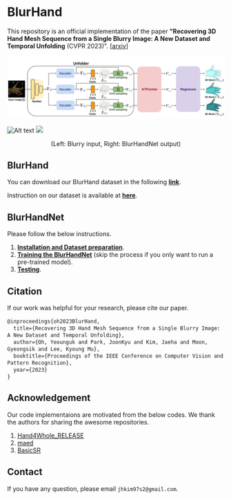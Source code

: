 # BlurHand
This repository is an official implementation of the paper **"Recovering 3D Hand Mesh Sequence from a Single Blurry Image: A New Dataset and Temporal Unfolding** (CVPR 2023)". [[arxiv](https://arxiv.org/abs/2303.15417)]

![alt text](assets/images/BlurHandNet_model.png)

![Alt text](BlurHandNet_demo.gif) ![](assets/images/BlurHandNet_demo.gif)
<div align="center">
(Left: Blurry input, Right: BlurHandNet output)
</div>

## BlurHand

You can download our BlurHand dataset in the following [**link**](https://drive.google.com/drive/folders/178q3oUQrOIJMKi0KHoRoQmWRGM8JZnMi?usp=share_link).

Instruction on our dataset is available at [**here**](assets/docs/BlurHand.md).


## BlurHandNet

Please follow the below instructions.

1. [**Installation and Dataset preparation**](assets/docs/Installation.md).
2. [**Training the BlurHandNet**](assets/docs/Training.md) (skip the process if you only want to run a pre-trained model).
3. [**Testing**](assets/docs/Testing.md).

## Citation

If our work was helpful for your research, please cite our paper.

```
@inproceedings{oh2023BlurHand,
  title={Recovering 3D Hand Mesh Sequence from a Single Blurry Image: A New Dataset and Temporal Unfolding},
  author={Oh, Yeounguk and Park, JoonKyu and Kim, Jaeha and Moon, Gyeongsik and Lee, Kyoung Mu},
  booktitle={Proceedings of the IEEE Conference on Computer Vision and Pattern Recognition},
  year={2023}
}
```

## Acknowledgement

Our code implementaions are motivated from the below codes. We thank the authors for sharing the awesome repositories.

1. [Hand4Whole_RELEASE](https://github.com/mks0601/Hand4Whole_RELEASE)
2. [maed](https://github.com/ziniuwan/maed)
3. [BasicSR](https://github.com/XPixelGroup/BasicSR)


## Contact
If you have any question, please email `jhkim97s2@gmail.com`.
